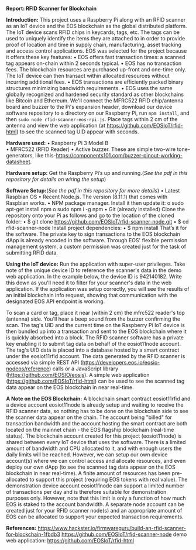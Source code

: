 **Report: RFID Scanner for Blockchain**

**Introduction:**
This project uses a Raspberry Pi along with an RFID scanner as an IoT device and the EOS blockchain as the global distributed platform. The IoT device scans RFID chips in keycards, tags, etc. The tags can be used to uniquely identify the items they are attached to in order to provide proof of location and time in supply chain, manufacturing, asset tracking and access control applications.
EOS was selected for the project because it offers these key features:
•	EOS offers fast transaction times: a scanned tag appears on-chain within 2 seconds typical.
•	EOS has no transaction fees. The blockchain resources are purchased up-front and one-time only. The IoT device can then transact within allocated resources without incurring additional fees.
•	EOS transactions are efficiently packed binary structures minimizing bandwidth requirements.
•	EOS uses the same globally recognized and hardened security standard as other blockchains like Bitcoin and Ethereum.
We'll connect the MFRC522 RFID chip/antenna board and buzzer to the Pi's expansion header, download our device software repository to a directory on our Raspberry Pi, run `npm install`, and then `sudo node rfid-scanner-eos-rpi.js`. Place tags within 2 cm of the antenna and view the web application (at https://github.com/EOSIoT/rfid-html) to see the scanned tag UID appear with seconds.

**Hardware used:**
  •	Raspberry Pi 3 Model B	
  •	MFRC522 (RFID Reader)
  •	Active buzzer. These are simple two-wire tone-generators, like this-https://components101.com/buzzer-pinout-working-datasheet.

**Hardware setup:**
Get the Raspberry Pi’s up and running.(*See the pdf in this repository for details on wiring the setup*)
 
**Software Setup:**(*See the pdf in this repository for more details*)
•	Latest Raspbian OS
•	Recent Node.js. The version (8.11.1) that comes with Raspbian works.
•	NPM package manager. Install it then update it:
o	sudo apt-get install npm
o	sudo npm i -g npm
•	Git (already installed)
Clone the repository onto your Pi as follows and go to the location of the cloned folder:
•	$ git clone https://github.com/EOSIoT/rfid-scanner-node.git
•	$ cd rfid-scanner-node
Install project dependencies:
•	$ npm install
That’s it for the software. The private key to sign transactions to the EOS blockchain dApp is already encoded in the software. Through EOS' flexible permission management system, a custom permission was created just for the task of submitting RFID data.

**Using the IoT device:**
Run the application with super-user privileges. Take note of the unique device ID to reference the scanner's data in the demo web application. In the example below, the device ID is 942140182. Write this down as you'll need it to filter for your scanner's data in the web application.
If the application was setup correctly, you will see the results of an initial blockchain info request, showing that communication with the designated EOS API endpoint is working.

To scan a card or tag, place it near (within 2 cm) the mfrc522 reader's top (antenna) side. You'll hear a beep sound from the buzzer confirming the scan. The tag's UID and the current time on the Raspberry Pi IoT device is then bundled up into a transaction and sent to the EOS blockchain where it is quickly absorbed into a block.
The RFID scanner software has a private key enabling it to submit tag data on behalf of the eosiot11node account. The tag's UID data is placed into a database hosted by a smart contract under the eosiot11rfid account.
The data generated by the RFID scanner is accessed via simple REST API (https://developers.eos.io/eosio-nodeos/reference) calls or a JavaScript library (https://github.com/EOSIO/eosjs). A simple web application (https://github.com/EOSIoT/rfid-html) can be used to see the scanned tag data appear on the EOS blockchain in near real-time.

**A Note on the EOS Blockchain:**
A blockchain smart contract eosiot11rfid and a device account eosiot11node is already setup and waiting to receive the RFID scanner data, so nothing has to be done on the blockchain side to see the scanner data appear on the chain. The account being "billed" for transaction bandwidth and the account hosting the smart contract are both located on the mainnet chain - the EOS flagship blockchain (real-time status).
The blockchain account created for this project (eosiot11node) is shared between every IoT device that uses the software. There is a limited amount of bandwidth and CPU allocated to it, and with enough users the daily limits will be reached. However, we can setup our own device account(s) where we can control access and allocate resources, and even deploy our own dApp (to see the scanned tag data appear on the EOS blockchain in near real-time).
A finite amount of resources has been pre-allocated to support this project (requiring EOS tokens with real value). The demonstration device account eosiot11node can support a limited number of transactions per day and is therefore suitable for demonstration purposes only. However, note that this limit is only a function of how much EOS is staked to the account bandwidth.
A separate node account can be created just for your RFID scanner node(s) and an appropriate amount of EOS can be allocated to support your expected transaction requirements.

**References:**
https://www.hackster.io/firmwareguru/build-an-rfid-scanner-for-blockchain-1fbdb3
https://github.com/EOSIoT/rfid-scanner-node
demo web application: https://github.com/EOSIoT/rfid-html
